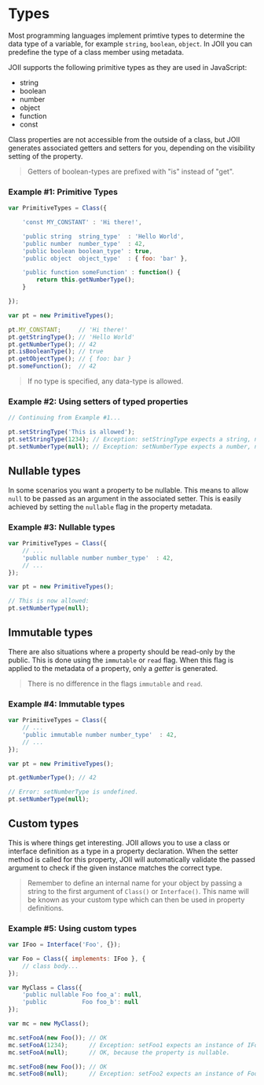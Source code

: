# Types

Most programming languages implement primtive types to determine the data type
of a variable, for example `string`, `boolean`, `object`. In JOII you can 
predefine the type of a class member using metadata.

JOII supports the following primitive types as they are used in JavaScript:

 - string
 - boolean
 - number
 - object
 - function
 - const

Class properties are not accessible from the outside of a class, but JOII 
generates associated getters and setters for you, depending on the visibility
setting of the property.

> Getters of boolean-types are prefixed with "is" instead of "get".

### Example #1: Primitive Types

```javascript
var PrimitiveTypes = Class({

    'const MY_CONSTANT' : 'Hi there!',

    'public string  string_type'  : 'Hello World',
    'public number  number_type'  : 42,
    'public boolean boolean_type' : true,
    'public object  object_type'  : { foo: 'bar' },

    'public function someFunction' : function() {
        return this.getNumberType();
    }

});

var pt = new PrimitiveTypes();

pt.MY_CONSTANT;     // 'Hi there!'
pt.getStringType(); // 'Hello World'
pt.getNumberType(); // 42
pt.isBooleanType(); // true
pt.getObjectType(); // { foo: bar }
pt.someFunction();  // 42
```
> If no type is specified, any data-type is allowed.

### Example #2: Using setters of typed properties

```javascript
// Continuing from Example #1...

pt.setStringType('This is allowed');
pt.setStringType(1234); // Exception: setStringType expects a string, number given.
pt.setNumberType(null); // Exception: setNumberType expects a number, null given.
```

## Nullable types

In some scenarios you want a property to be nullable. This means to allow
`null` to be passed as an argument in the associated setter. This is easily 
achieved by setting the `nullable` flag in the property metadata.

### Example #3: Nullable types

```javascript
var PrimitiveTypes = Class({
    // ...
    'public nullable number number_type'  : 42,
    // ...
});

var pt = new PrimitiveTypes();

// This is now allowed:
pt.setNumberType(null);
```

## Immutable types

There are also situations where a property should be read-only by the public. 
This is done using the `immutable` or `read` flag. When this flag is applied to
the metadata of a property, only a *getter* is generated.

> There is no difference in the flags `immutable` and `read`.

### Example #4: Immutable types
```javascript
var PrimitiveTypes = Class({
    // ...
    'public immutable number number_type'  : 42,
    // ...
});

var pt = new PrimitiveTypes();

pt.getNumberType(); // 42

// Error: setNumberType is undefined.
pt.setNumberType(null);
```

## Custom types

This is where things get interesting. JOII allows you to use a class or
interface definition as a type in a property declaration. When the setter
method is called for this property, JOII will automatically validate the
passed argument to check if the given instance matches the correct type.

> Remember to define an internal name for your object by passing a string
> to the first argument of `Class()` or `Interface()`. This name will be
> known as your custom type which can then be used in property definitions.

### Example #5: Using custom types
```javascript
var IFoo = Interface('Foo', {});

var Foo = Class({ implements: IFoo }, {
    // class body...
});

var MyClass = Class({
    'public nullable Foo foo_a': null,
    'public          Foo foo_b': null
});

var mc = new MyClass();

mc.setFooA(new Foo()); // OK
mc.setFooA(1234);      // Exception: setFoo1 expects an instance of IFoo, number given.
mc.setFooA(null);      // OK, because the property is nullable.

mc.setFooB(new Foo()); // OK
mc.setFooB(null);      // Exception: setFoo2 expects an instance of Foo, null given.
```
